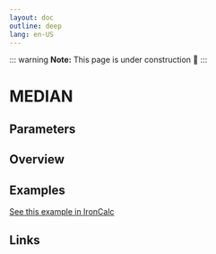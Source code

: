 ```yaml
---
layout: doc
outline: deep
lang: en-US
---
```


::: warning
**Note:** This page is under construction 🚧
:::

# MEDIAN

## Parameters

## Overview

## Examples

[See this example in IronCalc](https://app.ironcalc.com/?filename=median)

## Links